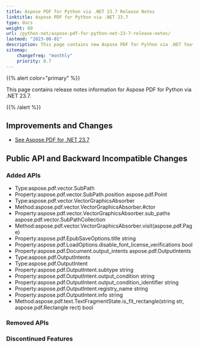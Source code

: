 ```yaml
---
title: Aspose PDF for Python via .NET 23.7 Release Notes
linktitle: Aspose PDF for Python via .NET 23.7
type: docs
weight: 60
url: /python-net/aspose-pdf-for-python-net-23-7-release-notes/
lastmod: "2023-08-01"
description: This page contains new Aspose PDF for Python via .NET features, enhancement, and bug fixes in 2023, version 23.7.
sitemap:
    changefreq: "monthly"
    priority: 0.7
---
```


{{% alert color="primary" %}}

This page contains release notes information for Aspose PDF for Python via .NET 23.7.

{{% /alert %}}

## Improvements and Changes

- [See Aspose.PDF for .NET 23.7](/pdf/net/aspose-pdf-for-net-23-7-release-notes/)

## Public API and Backward Incompatible Changes

### Added APIs
* Type:aspose.pdf.vector.SubPath
* Property:aspose.pdf.vector.SubPath.position aspose.pdf.Point
* Type:aspose.pdf.vector.VectorGraphicsAbsorber
* Method:aspose.pdf.vector.VectorGraphicsAbsorber.#ctor 
* Property:aspose.pdf.vector.VectorGraphicsAbsorber.sub_paths aspose.pdf.vector.SubPathCollection
* Method:aspose.pdf.vector.VectorGraphicsAbsorber.visit(aspose.pdf.Page) 
* Property:aspose.pdf.EpubSaveOptions.title string
* Property:aspose.pdf.LoadOptions.disable_font_license_verifications bool
* Property:aspose.pdf.Document.output_intents aspose.pdf.OutputIntents
* Type:aspose.pdf.OutputIntents 
* Type:aspose.pdf.OutputIntent
* Property:aspose.pdf.OutputIntent.subtype string
* Property:aspose.pdf.OutputIntent.output_condition string
* Property:aspose.pdf.OutputIntent.output_condition_identifier string
* Property:aspose.pdf.OutputIntent.registry_name string
* Property:aspose.pdf.OutputIntent.info string
* Method:aspose.pdf.text.TextFragmentState.is_fit_rectangle(string str, aspose.pdf.Rectangle rect) bool
### Removed APIs

### Discontinued Features
